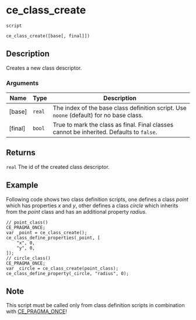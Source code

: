 # ce_class_create
`script`
```gml
ce_class_create([base[, final]])
```

## Description
Creates a new class descriptor.

### Arguments
| Name | Type | Description |
| ---- | ---- | ----------- |
| [base] | `real` | The index of the base class definition script. Use `noone` (default) for no base class. |
| [final] | `bool` | True to mark the class as final. Final classes cannot be inherited. Defaults to `false`. |

## Returns
`real` The id of the created class descriptor.

## Example
Following code shows two class definition scripts, one defines a class
*point* which has properties *x* and *y*, other defines a class *circle*
which inherits from the *point* class and has an additional property
*radius*.
```gml
// point_class()
CE_PRAGMA_ONCE;
var _point = ce_class_create();
ce_class_define_properties(_point, [
    "x", 0,
    "y", 0,
]);
// circle_class()
CE_PRAGMA_ONCE;
var _circle = ce_class_create(point_class);
ce_class_define_property(_circle, "radius", 0);
```

## Note
 This script must be called only from class definition scripts in
combination with [CE_PRAGMA_ONCE](./CE_PRAGMA_ONCE.html)!